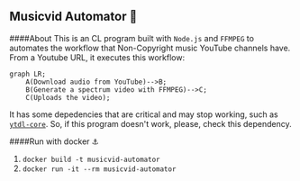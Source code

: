 ## Musicvid Automator 🔁

####About
This is an CL program built with `Node.js` and `FFMPEG` to automates the workflow that Non-Copyright music YouTube channels have. From a Youtube URL, it executes this workflow:

```mermaid
graph LR;
    A(Download audio from YouTube)-->B;
    B(Generate a spectrum video with FFMPEG)-->C;
    C(Uploads the video);
```

It has some depedencies that are critical and may stop working, such as [`ytdl-core`](https://github.com/distubejs/ytdl-core). So, if this program doesn't work, please, check this dependency.

####Run with docker ⚓️

1. `docker build -t musicvid-automator`
2. `docker run -it --rm musicvid-automator`
